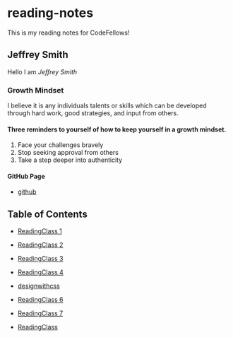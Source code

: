 # reading-notes

This is my reading notes for CodeFellows!

## Jeffrey Smith

Hello I am *Jeffrey Smith*

### Growth Mindset

I believe it is any individuals talents or skills which can be developed through hard work, good strategies, and input from others.

#### Three reminders to yourself of how to keep yourself in a growth mindset.

1. Face your challenges bravely
2. Stop seeking approval from others
3. Take a step deeper into authenticity

#### GitHub Page

- [github](https://github.com/Jeffrey-S-Smith)

## Table of Contents

- [ReadingClass 1](markdown.md)

- [ReadingClass 2](markdown.md)

- [ReadingClass 3](markdown.md)

- [ReadingClass 4](markdown.md)

- [designwithcss](markdown.md)

- [ReadingClass 6](markdown.md)
- [ReadingClass 7](markdown.md)
- [ReadingClass ](markdown.md)
